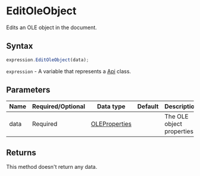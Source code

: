 # EditOleObject

Edits an OLE object in the document.

## Syntax

```javascript
expression.EditOleObject(data);
```

`expression` - A variable that represents a [Api](Methods.md) class.

## Parameters

| **Name** | **Required/Optional** | **Data type** | **Default** | **Description** |
| ------------- | ------------- | ------------- | ------------- | ------------- |
| data | Required | [OLEProperties](../Enumeration/OLEProperties.md) |  | The OLE object properties. |

## Returns

This method doesn't return any data.